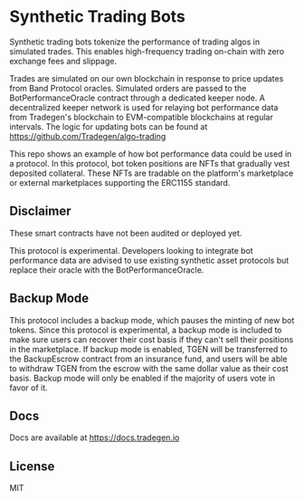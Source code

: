 # Synthetic Trading Bots

Synthetic trading bots tokenize the performance of trading algos in simulated trades. This enables high-frequency trading on-chain with zero exchange fees and slippage.

Trades are simulated on our own blockchain in response to price updates from Band Protocol oracles. Simulated orders are passed to the BotPerformanceOracle contract through a dedicated keeper node. A decentralized keeper network is used for relaying bot performance data from Tradegen's blockchain to EVM-compatible blockchains at regular intervals. The logic for updating bots can be found at https://github.com/Tradegen/algo-trading

This repo shows an example of how bot performance data could be used in a protocol. In this protocol, bot token positions are NFTs that gradually vest deposited collateral. These NFTs are tradable on the platform's marketplace or external marketplaces supporting the ERC1155 standard.

## Disclaimer

These smart contracts have not been audited or deployed yet.

This protocol is experimental. Developers looking to integrate bot performance data are advised to use existing synthetic asset protocols but replace their oracle with the BotPerformanceOracle.

## Backup Mode

This protocol includes a backup mode, which pauses the minting of new bot tokens. Since this protocol is experimental, a backup mode is included to make sure users can recover their cost basis if they can't sell their positions in the marketplace. If backup mode is enabled, TGEN will be transferred to the BackupEscrow contract from an insurance fund, and users will be able to withdraw TGEN from the escrow with the same dollar value as their cost basis. Backup mode will only be enabled if the majority of users vote in favor of it.

## Docs

Docs are available at https://docs.tradegen.io

## License

MIT
